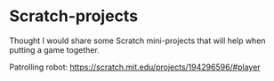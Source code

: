 # Scratch-projects
Thought I would share some Scratch mini-projects that will help when putting a game together.

Patrolling robot: https://scratch.mit.edu/projects/194296596/#player

